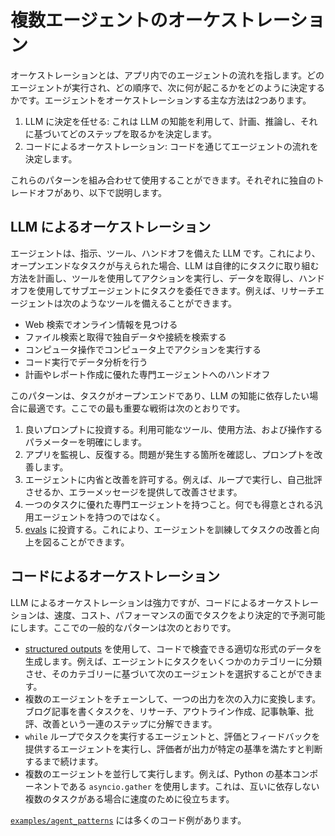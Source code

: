 # 複数エージェントのオーケストレーション

オーケストレーションとは、アプリ内でのエージェントの流れを指します。どのエージェントが実行され、どの順序で、次に何が起こるかをどのように決定するかです。エージェントをオーケストレーションする主な方法は2つあります。

1. LLM に決定を任せる: これは LLM の知能を利用して、計画、推論し、それに基づいてどのステップを取るかを決定します。
2. コードによるオーケストレーション: コードを通じてエージェントの流れを決定します。

これらのパターンを組み合わせて使用することができます。それぞれに独自のトレードオフがあり、以下で説明します。

## LLM によるオーケストレーション

エージェントは、指示、ツール、ハンドオフを備えた LLM です。これにより、オープンエンドなタスクが与えられた場合、LLM は自律的にタスクに取り組む方法を計画し、ツールを使用してアクションを実行し、データを取得し、ハンドオフを使用してサブエージェントにタスクを委任できます。例えば、リサーチエージェントは次のようなツールを備えることができます。

-   Web 検索でオンライン情報を見つける
-   ファイル検索と取得で独自データや接続を検索する
-   コンピュータ操作でコンピュータ上でアクションを実行する
-   コード実行でデータ分析を行う
-   計画やレポート作成に優れた専門エージェントへのハンドオフ

このパターンは、タスクがオープンエンドであり、LLM の知能に依存したい場合に最適です。ここでの最も重要な戦術は次のとおりです。

1. 良いプロンプトに投資する。利用可能なツール、使用方法、および操作するパラメーターを明確にします。
2. アプリを監視し、反復する。問題が発生する箇所を確認し、プロンプトを改善します。
3. エージェントに内省と改善を許可する。例えば、ループで実行し、自己批評させるか、エラーメッセージを提供して改善させます。
4. 一つのタスクに優れた専門エージェントを持つこと。何でも得意とされる汎用エージェントを持つのではなく。
5. [evals](https://platform.openai.com/docs/guides/evals) に投資する。これにより、エージェントを訓練してタスクの改善と向上を図ることができます。

## コードによるオーケストレーション

LLM によるオーケストレーションは強力ですが、コードによるオーケストレーションは、速度、コスト、パフォーマンスの面でタスクをより決定的で予測可能にします。ここでの一般的なパターンは次のとおりです。

-   [structured outputs](https://platform.openai.com/docs/guides/structured-outputs) を使用して、コードで検査できる適切な形式のデータを生成します。例えば、エージェントにタスクをいくつかのカテゴリーに分類させ、そのカテゴリーに基づいて次のエージェントを選択することができます。
-   複数のエージェントをチェーンして、一つの出力を次の入力に変換します。ブログ記事を書くタスクを、リサーチ、アウトライン作成、記事執筆、批評、改善という一連のステップに分解できます。
-   `while` ループでタスクを実行するエージェントと、評価とフィードバックを提供するエージェントを実行し、評価者が出力が特定の基準を満たすと判断するまで続けます。
-   複数のエージェントを並行して実行します。例えば、Python の基本コンポーネントである `asyncio.gather` を使用します。これは、互いに依存しない複数のタスクがある場合に速度のために役立ちます。

[`examples/agent_patterns`](https://github.com/openai/openai-agents-python/tree/main/examples/agent_patterns) には多くのコード例があります。